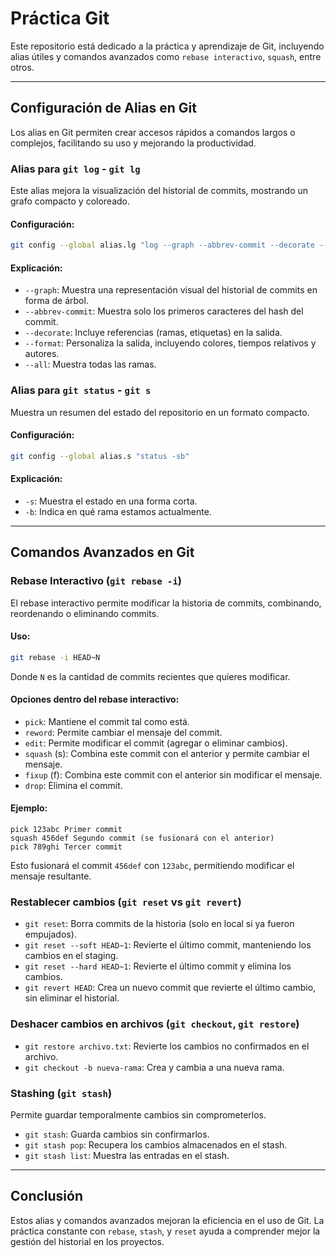 # Práctica Git

Este repositorio está dedicado a la práctica y aprendizaje de Git, incluyendo alias útiles y comandos avanzados como `rebase interactivo`, `squash`, entre otros.

---

## Configuración de Alias en Git

Los alias en Git permiten crear accesos rápidos a comandos largos o complejos, facilitando su uso y mejorando la productividad.

### Alias para `git log` - `git lg`

Este alias mejora la visualización del historial de commits, mostrando un grafo compacto y coloreado.

#### Configuración:

```sh
git config --global alias.lg "log --graph --abbrev-commit --decorate --format=format:'%C(bold blue)%h%C(reset) - %C(bold green)(%ar)%C(reset) %C(white)%s%C(reset) %C(dim white)- %an%C(reset)%C(bold yellow)%d%C(reset)' --all"
```

#### Explicación:

- `--graph`: Muestra una representación visual del historial de commits en forma de árbol.
- `--abbrev-commit`: Muestra solo los primeros caracteres del hash del commit.
- `--decorate`: Incluye referencias (ramas, etiquetas) en la salida.
- `--format`: Personaliza la salida, incluyendo colores, tiempos relativos y autores.
- `--all`: Muestra todas las ramas.

### Alias para `git status` - `git s`

Muestra un resumen del estado del repositorio en un formato compacto.

#### Configuración:

```sh
git config --global alias.s "status -sb"
```

#### Explicación:

- `-s`: Muestra el estado en una forma corta.
- `-b`: Indica en qué rama estamos actualmente.

---

## Comandos Avanzados en Git

### Rebase Interactivo (`git rebase -i`)

El rebase interactivo permite modificar la historia de commits, combinando, reordenando o eliminando commits.

#### Uso:

```sh
git rebase -i HEAD~N
```

Donde `N` es la cantidad de commits recientes que quieres modificar.

#### Opciones dentro del rebase interactivo:

- `pick`: Mantiene el commit tal como está.
- `reword`: Permite cambiar el mensaje del commit.
- `edit`: Permite modificar el commit (agregar o eliminar cambios).
- `squash` (s): Combina este commit con el anterior y permite cambiar el mensaje.
- `fixup` (f): Combina este commit con el anterior sin modificar el mensaje.
- `drop`: Elimina el commit.

#### Ejemplo:

```
pick 123abc Primer commit
squash 456def Segundo commit (se fusionará con el anterior)
pick 789ghi Tercer commit
```

Esto fusionará el commit `456def` con `123abc`, permitiendo modificar el mensaje resultante.

### Restablecer cambios (`git reset` vs `git revert`)

- `git reset`: Borra commits de la historia (solo en local si ya fueron empujados).
- `git reset --soft HEAD~1`: Revierte el último commit, manteniendo los cambios en el staging.
- `git reset --hard HEAD~1`: Revierte el último commit y elimina los cambios.
- `git revert HEAD`: Crea un nuevo commit que revierte el último cambio, sin eliminar el historial.

### Deshacer cambios en archivos (`git checkout`, `git restore`)

- `git restore archivo.txt`: Revierte los cambios no confirmados en el archivo.
- `git checkout -b nueva-rama`: Crea y cambia a una nueva rama.

### Stashing (`git stash`)

Permite guardar temporalmente cambios sin comprometerlos.

- `git stash`: Guarda cambios sin confirmarlos.
- `git stash pop`: Recupera los cambios almacenados en el stash.
- `git stash list`: Muestra las entradas en el stash.

---

## Conclusión

Estos alias y comandos avanzados mejoran la eficiencia en el uso de Git. La práctica constante con `rebase`, `stash`, y `reset` ayuda a comprender mejor la gestión del historial en los proyectos.

